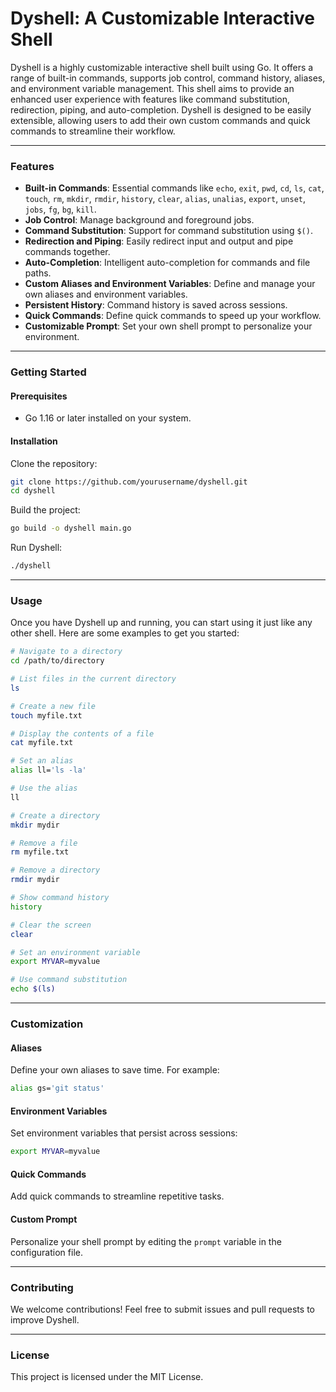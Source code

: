 # Dyshell: A Customizable Interactive Shell

Dyshell is a highly customizable interactive shell built using Go. It offers a range of built-in commands, supports job control, command history, aliases, and environment variable management. This shell aims to provide an enhanced user experience with features like command substitution, redirection, piping, and auto-completion. Dyshell is designed to be easily extensible, allowing users to add their own custom commands and quick commands to streamline their workflow.


---

### Features

- **Built-in Commands**: Essential commands like `echo`, `exit`, `pwd`, `cd`, `ls`, `cat`, `touch`, `rm`, `mkdir`, `rmdir`, `history`, `clear`, `alias`, `unalias`, `export`, `unset`, `jobs`, `fg`, `bg`, `kill`.
- **Job Control**: Manage background and foreground jobs.
- **Command Substitution**: Support for command substitution using `$()`.
- **Redirection and Piping**: Easily redirect input and output and pipe commands together.
- **Auto-Completion**: Intelligent auto-completion for commands and file paths.
- **Custom Aliases and Environment Variables**: Define and manage your own aliases and environment variables.
- **Persistent History**: Command history is saved across sessions.
- **Quick Commands**: Define quick commands to speed up your workflow.
- **Customizable Prompt**: Set your own shell prompt to personalize your environment.

---

### Getting Started

#### Prerequisites

- Go 1.16 or later installed on your system.

#### Installation

Clone the repository:

```sh
git clone https://github.com/yourusername/dyshell.git
cd dyshell
```

Build the project:

```sh
go build -o dyshell main.go
```

Run Dyshell:

```sh
./dyshell
```

---

### Usage

Once you have Dyshell up and running, you can start using it just like any other shell. Here are some examples to get you started:

```sh
# Navigate to a directory
cd /path/to/directory

# List files in the current directory
ls

# Create a new file
touch myfile.txt

# Display the contents of a file
cat myfile.txt

# Set an alias
alias ll='ls -la'

# Use the alias
ll

# Create a directory
mkdir mydir

# Remove a file
rm myfile.txt

# Remove a directory
rmdir mydir

# Show command history
history

# Clear the screen
clear

# Set an environment variable
export MYVAR=myvalue

# Use command substitution
echo $(ls)
```

---

### Customization

#### Aliases

Define your own aliases to save time. For example:

```sh
alias gs='git status'
```

#### Environment Variables

Set environment variables that persist across sessions:

```sh
export MYVAR=myvalue
```

#### Quick Commands

Add quick commands to streamline repetitive tasks.

#### Custom Prompt

Personalize your shell prompt by editing the `prompt` variable in the configuration file.

---

### Contributing

We welcome contributions! Feel free to submit issues and pull requests to improve Dyshell.

---

### License

This project is licensed under the MIT License.
